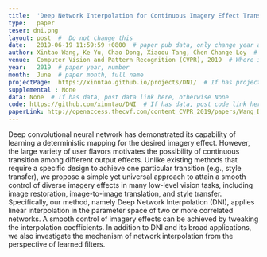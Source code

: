 ```yaml
---
title:  'Deep Network Interpolation for Continuous Imagery Effect Transition'  #  Paper title, covered by ''
type:   paper
teser: dni.png
layout: post  #  Do not change this
date:   2019-06-19 11:59:59 +0800  # paper pub data, only change year and month according to this format
author: Xintao Wang, Ke Yu, Chao Dong, Xiaoou Tang, Chen Change Loy  # authors information
venue:  Computer Vision and Pattern Recognition (CVPR), 2019  # Where it be, ICCV and CVPR remove IEEE Conference on, 
year:   2019  # paper year, number
month:  June  # paper month, full name
projectPage:  https://xinntao.github.io/projects/DNI/  # If has project page, link here, otherwise None
supplemental : None
data: None  # If has data, post data link here, otherwise None
code: https://github.com/xinntao/DNI  # If has data, post code link here, otherwise None
paperLink: http://openaccess.thecvf.com/content_CVPR_2019/papers/Wang_Deep_Network_Interpolation_for_Continuous_Imagery_Effect_Transition_CVPR_2019_paper.pdf  # post paper pdf link here
---
```


Deep convolutional neural network has demonstrated its capability of learning a deterministic mapping for the desired imagery effect. However, the large variety of user flavors motivates the possibility of continuous transition among different output effects. Unlike existing methods that require a specific design to achieve one particular transition (e.g., style transfer), we propose a simple yet universal approach to attain a smooth control of diverse imagery effects in many low-level vision tasks, including image restoration, image-to-image translation, and style transfer. Specifically, our method, namely Deep Network Interpolation (DNI), applies linear interpolation in the parameter space of two or more correlated networks. A smooth control of imagery effects can be achieved by tweaking the interpolation coefficients. In addition to DNI and its broad applications, we also investigate the mechanism of network interpolation from the perspective of learned filters.